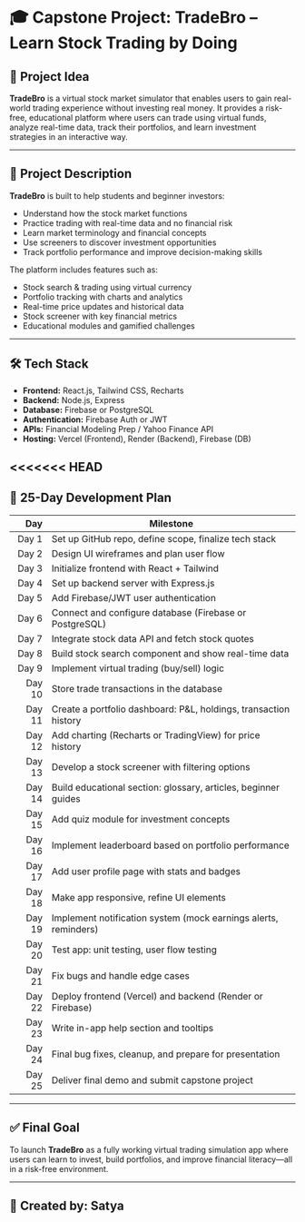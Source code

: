 # 🎓 Capstone Project: TradeBro – Learn Stock Trading by Doing

## 📌 Project Idea

**TradeBro** is a virtual stock market simulator that enables users to gain real-world trading experience without investing real money. It provides a risk-free, educational platform where users can trade using virtual funds, analyze real-time data, track their portfolios, and learn investment strategies in an interactive way.

---

## 📖 Project Description

**TradeBro** is built to help students and beginner investors:
- Understand how the stock market functions
- Practice trading with real-time data and no financial risk
- Learn market terminology and financial concepts
- Use screeners to discover investment opportunities
- Track portfolio performance and improve decision-making skills

The platform includes features such as:
- Stock search & trading using virtual currency  
- Portfolio tracking with charts and analytics  
- Real-time price updates and historical data  
- Stock screener with key financial metrics  
- Educational modules and gamified challenges  

---

## 🛠 Tech Stack

- **Frontend:** React.js, Tailwind CSS, Recharts
- **Backend:** Node.js, Express
- **Database:** Firebase or PostgreSQL
- **Authentication:** Firebase Auth or JWT
- **APIs:** Financial Modeling Prep / Yahoo Finance API
- **Hosting:** Vercel (Frontend), Render (Backend), Firebase (DB)

<<<<<<< HEAD
---

## 📅 25-Day Development Plan

| **Day** | **Milestone**                                                                    |
|--------:|-----------------------------------------------------------------------------------|
| Day 1   | Set up GitHub repo, define scope, finalize tech stack                            |
| Day 2   | Design UI wireframes and plan user flow                                           |
| Day 3   | Initialize frontend with React + Tailwind                                         |
| Day 4   | Set up backend server with Express.js                                             |
| Day 5   | Add Firebase/JWT user authentication                                              |
| Day 6   | Connect and configure database (Firebase or PostgreSQL)                          |
| Day 7   | Integrate stock data API and fetch stock quotes                                  |
| Day 8   | Build stock search component and show real-time data                             |
| Day 9   | Implement virtual trading (buy/sell) logic                                        |
| Day 10  | Store trade transactions in the database                                          |
| Day 11  | Create a portfolio dashboard: P&L, holdings, transaction history                 |
| Day 12  | Add charting (Recharts or TradingView) for price history                         |
| Day 13  | Develop a stock screener with filtering options                                  |
| Day 14  | Build educational section: glossary, articles, beginner guides                   |
| Day 15  | Add quiz module for investment concepts                                           |
| Day 16  | Implement leaderboard based on portfolio performance                             |
| Day 17  | Add user profile page with stats and badges                                       |
| Day 18  | Make app responsive, refine UI elements                                           |
| Day 19  | Implement notification system (mock earnings alerts, reminders)                  |
| Day 20  | Test app: unit testing, user flow testing                                         |
| Day 21  | Fix bugs and handle edge cases                                                    |
| Day 22  | Deploy frontend (Vercel) and backend (Render or Firebase)                        |
| Day 23  | Write in-app help section and tooltips                                            |
| Day 24  | Final bug fixes, cleanup, and prepare for presentation                           |
| Day 25  | Deliver final demo and submit capstone project                                    |

---

## ✅ Final Goal

To launch **TradeBro** as a fully working virtual trading simulation app where users can learn to invest, build portfolios, and improve financial literacy—all in a risk-free environment.

---

## 🙌 Created by: Satya
